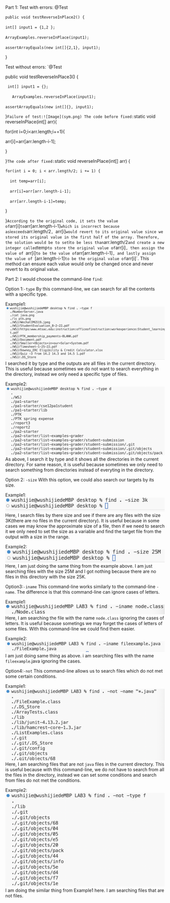 Part 1:
Test with errors:
	@Test

	public void testReverseInPlace2() {

	int[] input1 = {1,2 };

	ArrayExamples.reverseInPlace(input1);

	assertArrayEquals(new int[]{2,1}, input1);

}

Test without errors:
`@Test
 
 public void testReverseInPlace3() {
 
     int[] input1 = {};
     
       ArrayExamples.reverseInPlace(input1);
    
    assertArrayEquals(new int[]{}, input1);
	
 }`
Failure of test:![Image](sym.png)
The code before fixed:
`static void reverseInPlace(int[] arr){

for(int i=0;i<arr.length;i+=1){

arr[i]=arr[arr.length-i-1];

}

}`
The code after fixed:
`static void reverseInPlace(int[] arr) {
 
    for(int i = 0; i < arr.length/2; i += 1) {
    
      int temp=arr[i];
      
      arr[i]=arr[arr.length-i-1];
      
      arr[arr.length-i-1]=temp;
  
  }
  
  }`
According to the original code, it sets the value of `arr[i]` to `arr[arr.length-i-1]` which is incorrect because as `i` exceeds `arr.length/2`, `arr[i]` would revert to its original value since we stored its original value in the first half of the array. Therefore, the solution would be to set `i` to be less than `arr.length/2` and create a new integer called `temp` to store the original value of `arr[i]`, then assign the value of `arr[i]` to be the value of `arr[arr.length-i-1]`, and lastly assign the value of `[arr.length-i-1]` to be the original value of `arr[i]`. This method can ensure each value would only be changed once and never revert to its original value.

Part 2:
I would choose the command-line `find`:

Option 1:`-type`
By this command-line, we can search for all the contents with a specific type.

Example1: 
![Image](typef.png)
I searched it by type and the outputs are all files in the current directory. This is useful because sometimes we do not want to search everything in the directory, instead we only need a specific type of files.

Example2:
![Image](typed.png)
As above, I search it by type and it shows all the directories in the current directory. For same reason, it is useful because sometimes we only need to search something from directories instead of everyting in the directory.

Option 2: `-size`
With this option, we could also search our targets by its size.

Example1:
![Image](size3k.png)
Here, I search files by there size and see if there are any files with the size 3K(there are no files in the current directory). It is useful because in some cases we may know the approximate size of a file, then if we need to search it we only need to set the size as a variable and find the target file from the output with a size in the range.

Example2:
![Image](size25m.png)
Here, I am just doing the same thing from the example above. I am just searching files with the size 25M and I got nothing because there are no files in this directory with the size 25K.

Option3:`-iname`
This command-line works similarly to the command-line `-name`. The difference is that this command-line can ignore cases of letters.

Example1:
![Image](iname1.png)
Here, I am searching the file with the name `node.class` ignoring the cases of letters. It is useful because sometings we may forget the cases of letters of some files. With this command-line we could find them easier.

Example2:
![Image](iname2.png)
I am just doing same thing as above. i am searching files with the name `fileexample`.java ignoring the cases.

Option4:`-not`
This command-line allows us to search files which do not met some certain conditions.

Example1:
![Image](notjava.png)
Here, I am searching files that are not `java` files in the current directory. This is useful because with this command-line, we do not have to search from all the files in the directory, instead we can set some conditions and search from files do not met the conditions.

Example2:
![Image](nottype.png)
I am doing the similar thing from Example1 here. I am searching files that are not files.
